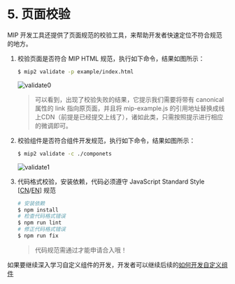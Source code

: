 # 5. 页面校验

MIP 开发工具还提供了页面规范的校验工具，来帮助开发者快速定位不符合规范的地方。

1. 校验页面是否符合 MIP HTML 规范，执行如下命令，结果如图所示：

	``` bash
	$ mip2 validate -p example/index.html
	```

    ![validate0](https://mip-doc.cdn.bcebos.com/mipengine-org/assets/mip/codelab/validate0.png)

	> 可以看到，出现了校验失败的结果，它提示我们需要将带有 canonical 属性的 link 指向原页面，并且将 mip-example.js 的引用地址替换成线上CDN（前提是已经提交上线了），诸如此类，只需按照提示进行相应的微调即可。


2. 校验组件是否符合组件开发规范，执行如下命令，结果如图所示：

	``` bash
	$ mip2 validate -c ./componets
	```

	![validate1](https://mip-doc.cdn.bcebos.com/mipengine-org/assets/mip/codelab/validate1.jpg)

3. 代码格式校验，安装依赖，代码必须遵守 JavaScript Standard Style [[CN](https://standardjs.com/rules-zhcn.html)/[EN](https://standardjs.com/rules-en.html)] 规范

	``` bash
	# 安装依赖
	$ npm install
	# 检查代码格式错误
	$ npm run lint
	# 修正代码格式错误
	$ npm run fix
	```

	> 代码规范需通过才能申请合入哦！


如果要继续深入学习自定义组件的开发，开发者可以继续后续的[如何开发自定义组件](../component-development/introduction.md)
